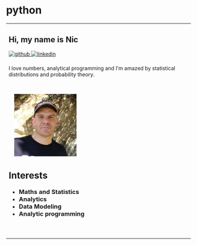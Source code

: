 # python

<table>
<tr><td colspan="2">
		
<h2>Hi, my name is Nic </h2> 
<a href="https://github.com/NicJC" target="_blank">
  <img src=https://img.shields.io/badge/github-%2324292e.svg?&style=for-the-badge&logo=github&logoColor=azure alt=github style="margin-bottom: 8px;" />
</a>

<a href="https://www.linkedin.com/in/nicholas-coxen/" target="_blank">
  <img src=https://img.shields.io/badge/linkedin-%231E77B5.svg?&style=for-the-badge&logo=linkedin&logoColor=azure alt=linkedin style="margin-bottom: 8px;" />
</a>

<p>I love numbers, analytical programming and I'm amazed by statistical distributions and probability theory.</p>
<br>
<p><img src="avatar.jpg" alt="Nic Coxen" float: right; style="width:170px;height:170px;margin-left:15px;">
</br>	
<B><H3>		
<h2>Interests</h2>
<ul class="a">		
<li>Maths and Statistics</li>
<li>Analytics</li>		
<li>Data Modeling</li>
<li>Analytic programming</li>
</ul>
		</br>
